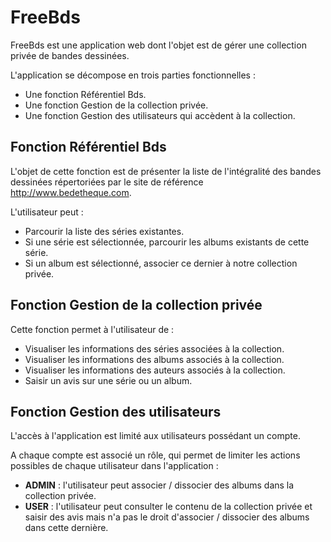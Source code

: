 # FreeBds
FreeBds est une application web dont l'objet est de gérer une collection privée de bandes dessinées.

L'application se décompose en trois parties fonctionnelles :
- Une fonction Référentiel Bds.
- Une fonction Gestion de la collection privée.
- Une fonction Gestion des utilisateurs qui accèdent à la collection.

## Fonction Référentiel Bds
L'objet de cette fonction est de présenter la liste de l'intégralité des bandes dessinées répertoriées par le site de référence http://www.bedetheque.com.

L'utilisateur peut :
- Parcourir la liste des séries existantes.
- Si une série est sélectionnée, parcourir les albums existants de cette série.
- Si un album est sélectionné, associer ce dernier à notre collection privée.

## Fonction Gestion de la collection privée
Cette fonction permet à l'utilisateur de :
- Visualiser les informations des séries associées à la collection.
- Visualiser les informations des albums associés à la collection.
- Visualiser les informations des auteurs associés à la collection.
- Saisir un avis sur une série ou un album.

## Fonction Gestion des utilisateurs
L'accès à l'application est limité aux utilisateurs possédant un compte.

A chaque compte est associé un rôle, qui permet de limiter les actions possibles de chaque utilisateur dans l'application :
- **ADMIN** : l'utilisateur peut associer / dissocier des albums dans la collection privée.
- **USER** : l'utilisateur peut consulter le contenu de la collection privée et saisir des avis mais n'a pas le droit d'associer / dissocier des albums dans cette dernière.

